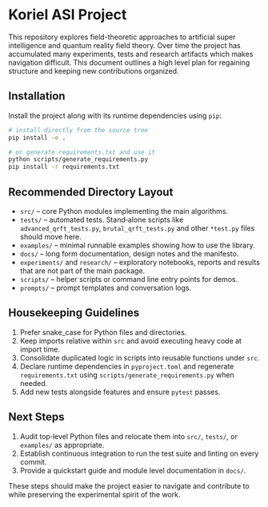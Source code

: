 # Koriel ASI Project

This repository explores field-theoretic approaches to artificial super intelligence and quantum reality field theory. Over time the project has accumulated many experiments, tests and research artifacts which makes navigation difficult. This document outlines a high level plan for regaining structure and keeping new contributions organized.

## Installation

Install the project along with its runtime dependencies using `pip`:

```bash
# install directly from the source tree
pip install -e .

# or generate requirements.txt and use it
python scripts/generate_requirements.py
pip install -r requirements.txt
```

## Recommended Directory Layout

- `src/` – core Python modules implementing the main algorithms.
- `tests/` – automated tests. Stand‑alone scripts like `advanced_qrft_tests.py`, `brutal_qrft_tests.py` and other `*test.py` files should move here.
- `examples/` – minimal runnable examples showing how to use the library.
- `docs/` – long form documentation, design notes and the manifesto.
- `experiments/` and `research/` – exploratory notebooks, reports and results that are not part of the main package.
- `scripts/` – helper scripts or command line entry points for demos.
- `prompts/` – prompt templates and conversation logs.

## Housekeeping Guidelines

1. Prefer snake_case for Python files and directories.
2. Keep imports relative within `src` and avoid executing heavy code at import time.
3. Consolidate duplicated logic in scripts into reusable functions under `src`.
4. Declare runtime dependencies in `pyproject.toml` and regenerate `requirements.txt` using `scripts/generate_requirements.py` when needed.
5. Add new tests alongside features and ensure `pytest` passes.

## Next Steps

1. Audit top‑level Python files and relocate them into `src/`, `tests/`, or `examples/` as appropriate.
2. Establish continuous integration to run the test suite and linting on every commit.
3. Provide a quickstart guide and module level documentation in `docs/`.

These steps should make the project easier to navigate and contribute to while preserving the experimental spirit of the work.
